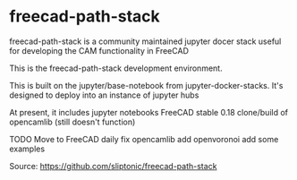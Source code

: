 # freecad-path-stack

freecad-path-stack is a community maintained jupyter docer stack useful for developing the CAM functionality in FreeCAD

This is the freecad-path-stack development environment.

This is built on the jupyter/base-notebook from jupyter-docker-stacks.
It's designed to deploy into an instance of jupyter hubs


At present, it includes
jupyter notebooks
FreeCAD stable 0.18
clone/build of opencamlib (still doesn't function)

TODO
Move to FreeCAD daily
fix opencamlib
add openvoronoi
add some examples

Source:  https://github.com/sliptonic/freecad-path-stack



